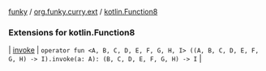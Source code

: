 [funky](../../index.md) / [org.funky.curry.ext](../index.md) / [kotlin.Function8](.)

### Extensions for kotlin.Function8

| [invoke](invoke.md) | `operator fun <A, B, C, D, E, F, G, H, I> ((A, B, C, D, E, F, G, H) -> I).invoke(a: A): (B, C, D, E, F, G, H) -> I` |

